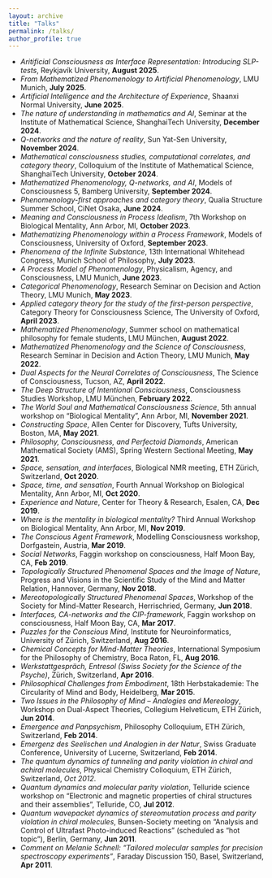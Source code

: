 ```yaml
---
layout: archive
title: "Talks"
permalink: /talks/
author_profile: true
---
```


<!--p style="text-decoration:underline;"><a href="/talkmap.html">See a map of all the places I've given a talk!</a></p> 

{% for post in site.talks reversed %}
  {% include archive-single-talk.html %}
{% endfor %} -->
* *Aritificial Consciousness as Interface Representation: Introducing SLP-tests*, Reykjavík University, **August 2025**.
*	*From Mathematized Phenomenology to Artificial Phenomenology*, LMU Munich, **July 2025**.
* *Artificial Intelligence and the Architecture of Experience*, Shaanxi Normal University, **June 2025**.
*	*The nature of understanding in mathematics and AI*, Seminar at the Institute of Mathematical Science, ShanghaiTech University, **December 2024**.
*	*Q-networks and the nature of reality*, Sun Yat-Sen University, **November 2024**.
*	*Mathematical consciousness studies, computational correlates, and category theory*, Colloquium of the Institute of Mathematical Science, ShanghaiTech University, **October 2024**.
*	*Mathematized Phenomenology, Q-networks, and AI*, Models of Consciousness 5, Bamberg University, **September 2024**.
*	*Phenomenology-first approaches and category theory*, Qualia Structure Summer School, CiNet Osaka, **June 2024**.
* *Meaning and Consciousness in Process Idealism*, 7th Workshop on Biological Mentality, Ann Arbor, MI, **October 2023**.
* *Mathematizing Phenomenology within a Process Framework*, Models of Consciousness, University of Oxford, **September 2023**.
* *Phenomena of the Infinite Substance*, 13th International Whitehead Congress, Munich School of Philosophy, **July 2023**.
* *A Process Model of Phenomenology*, Physicalism, Agency, and Consciousness, LMU Munich, **June 2023**.
* *Categorical Phenomenology*, Research Seminar on Decision and Action Theory, LMU Munich, **May 2023**.
*	*Applied category theory for the study of the first-person perspective*, Category Theory for Consciousness Science, The University of Oxford, **April 2023**.
* *Mathematized Phenomenology*, Summer school on mathematical philosophy for female students, LMU München, **August 2022**.
* *Mathematized Phenomenology and the Science of Consciousness*, Research Seminar in Decision and Action Theory, LMU Munich, **May 2022**.
* *Dual Aspects for the Neural Correlates of Consciousness*, The Science of Consciousness, Tucson, AZ, **April 2022**.
* *The Deep Structure of Intentional Consciousness*, Consciousness Studies Workshop, LMU München, **February 2022**.
* *The World Soul and Mathematical Consciousness Science*, 5th annual workshop on “Biological Mentality”, Ann Arbor, MI, **November 2021**.
* *Constructing Space*, Allen Center for Discovery, Tufts University, Boston, MA, **May 2021**.
* *Philosophy, Consciousness, and Perfectoid Diamonds*, American Mathematical Society (AMS), Spring Western Sectional Meeting, **May 2021**.
* *Space, sensation, and interfaces*, Biological NMR meeting, ETH Zürich, Switzerland, **Oct 2020**. 
* *Space, time, and sensation*, Fourth Annual Workshop on Biological Mentality, Ann Arbor, MI, **Oct 2020**. 
* *Experience and Nature*, Center for Theory & Research, Esalen, CA, **Dec 2019**.
*	*Where is the mentality in biological mentality?* Third Annual Workshop on Biological Mentality, Ann Arbor, MI, **Nov 2019**.
*	*The Conscious Agent Framework*, Modelling Consciousness workshop, Dorfgastein, Austria, **Mar 2019**.
*	*Social Networks*, Faggin workshop on consciousness, Half Moon Bay, CA, **Feb 2019**.
*	*Topologically Structured Phenomenal Spaces and the Image of Nature*, Progress and Visions in the Scientific Study of the Mind and Matter Relation, Hannover, Germany, **Nov 2018**.
*	*Mereotopologically Structured Phenomenal Spaces*, Workshop of the Society for Mind-Matter Research, Herrischried, Germany, **Jun 2018**.
*	*Interfaces, CA-networks and the CIP-framework*, Faggin workshop on consciousness, Half Moon Bay, CA, **Mar 2017**.
*	*Puzzles for the Conscious Mind*, Institute for Neuroinformatics, University of Zürich, Switzerland, **Aug 2016**. 
*	*Chemical Concepts for Mind-Matter Theories*, International Symposium for the Philosophy of Chemistry, Boca Raton, FL, **Aug 2016**. 
*	*Werkstattgespräch, Entresol (Swiss Society for the Science of the Psyche)*, Zürich, Switzerland, **Apr 2016**. 
*	*Philosophical Challenges from Embodiment*, 18th Herbstakademie: The Circularity of Mind and Body, Heidelberg, **Mar 2015**. 
*	*Two Issues in the Philosophy of Mind – Analogies and Mereology*, Workshop on Dual-Aspect Theories, Collegium Helveticum, ETH Zürich, **Jun 2014**. 
*	*Emergence and Panpsychism*, Philosophy Colloquium, ETH Zürich, Switzerland, **Feb 2014**. 
*	*Emergenz des Seelischen und Analogien in der Natur*, Swiss Graduate Conference, University of Lucerne, Switzerland, **Feb 2014**. 
*	*The quantum dynamics of tunneling and parity violation in chiral and achiral molecules*, Physical Chemistry Colloquium, ETH Zürich, Switzerland, *Oct 2012*. 
*	*Quantum dynamics and molecular parity violation*, Telluride science workshop on “Electronic and magnetic properties of chiral structures and their assemblies”, Telluride, CO, **Jul 2012**. 
*	*Quantum wavepacket dynamics of stereomutation process and parity violation in chiral molecules*, Bunsen-Society meeting on “Analysis and Control of Ultrafast Photo-induced Reactions” (scheduled as “hot topic”), Berlin, Germany, **Jun 2011**. 
*	*Comment on Melanie Schnell: “Tailored molecular samples for precision spectroscopy experiments”*, Faraday Discussion 150, Basel, Switzerland, **Apr 2011**. 

